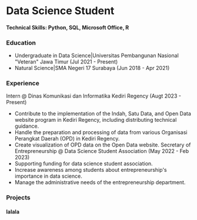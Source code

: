 # Data Science Student

#### Technical Skills: Python, SQL, Microsoft Office, R

### Education
- Undergraduate in Data Science|Universitas Pembangunan Nasional "Veteran" Jawa Timur (Jul 2021 - Present)
- Natural Science|SMA Negeri 17 Surabaya (Jun 2018 - Apr 2021)

### Experience
Intern @ Dinas Komunikasi dan Informatika Kediri Regency (Augt 2023 - Present)
- Contribute to the implementation of the Indah, Satu Data, and Open Data website program in Kediri Regency, including distributing technical guidance.
- Handle the preparation and processing of data from various Organisasi Perangkat Daerah (OPD) in Kediri Regency.
- Create visualization of OPD data on the Open Data website.
Secretary of Entrepreneurship @ Data Science Student Association (May 2022 - Feb 2023)
- Supporting funding for data science student association.
- Increase awareness among students about entrepreneurship's importance in data science.
- Manage the administrative needs of the entrepreneurship department.

### Projects
#### lalala
